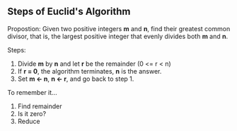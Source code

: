 ## Steps of Euclid's Algorithm
Propostion: Given two positive integers **m** and **n**, find their greatest common divisor, that is, the largest positive integer that evenly divides both **m** and **n**.

Steps:
1. Divide **m** by **n** and let **r** be the remainder (0 <= r < n)
2. If **r = 0**, the algorithm terminates, **n** is the answer.
3. Set **m <- n**, **n <- r**, and go back to step 1.

To remember it...

1. Find remainder
2. Is it zero?
3. Reduce
